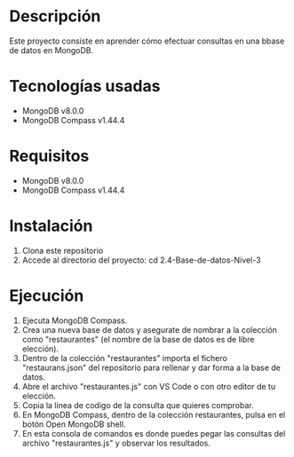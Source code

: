 # Descripción
Este proyecto consiste en aprender cómo efectuar consultas en una bbase de datos en MongoDB.

# Tecnologías usadas
- MongoDB v8.0.0
- MongoDB Compass v1.44.4

# Requisitos
- MongoDB v8.0.0
- MongoDB Compass v1.44.4

# Instalación
1. Clona este repositorio
2. Accede al directorio del proyecto: cd 2.4-Base-de-datos-Nivel-3

# Ejecución
1. Ejecuta MongoDB Compass.
2. Crea una nueva base de datos y asegurate de nombrar a la colección como "restaurantes" (el nombre de la base de datos es de libre elección).
3. Dentro de la colección "restaurantes" importa el fichero "restaurans.json" del repositorio para rellenar y dar forma a la base de datos.
4. Abre el archivo "restaurantes.js" con VS Code o con otro editor de tu elección.
5. Copia la linea de codigo de la consulta que quieres comprobar.
6. En MongoDB Compass, dentro de la colección restaurantes, pulsa en el botón Open MongoDB shell.
7. En esta consola de comandos es donde puedes pegar las consultas del archivo "restaurantes.js" y observar los resultados.
